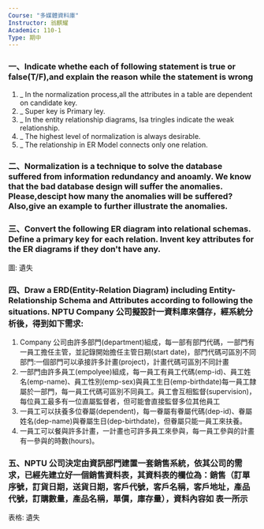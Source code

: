 ```yaml
---
Course: "多媒體資料庫"
Instructor: 翁麒耀
Academic: 110-1
Type: 期中
---
```


### 一、Indicate whethe each of following statement is true or false(T/F),and explain the reason while the statement is wrong
1. _ In the normalization process,all the attributes in a table are dependent on candidate key.
2. _ Super key is Primary ley.
3. _ In the entity relationship diagrams, Isa tringles indicate the weak relationship.
4. _ The highest level of normalization is always desirable.
5. _ The relationship in ER Model connects only one relation.

### 二、Normalization is a technique to solve the database suffered from information redundancy and anoamly. We know that the bad database design will suffer the anomalies. Please,descipt how many the anomalies will be suffered?Also,give an example to further illustrate the anomalies.

### 三、Convert the following ER diagram into relational schemas. Define a primary key for each relation. Invent key attributes for the ER diagrams if they don't have any.
圖: 遺失

### 四、Draw a ERD(Entity-Relation Diagram) including Entity-Relationship Schema and Attributes according to following the situations. NPTU Company 公司擬設計一資料庫來儲存，經系統分析後，得到如下需求:
1. Company 公司由許多部門(department)組成，每一部有部門代碼，一部門有一員工擔任主管，並記錄開始擔任主管日期(start date)，部門代碼可區別不同部門:一個部門可以承接許多計畫(project)，計畫代碼可區別不同計畫
2. 一部門由許多員工(empolyee)組成，每一員工有員工代碼(emp-id)、員工姓名(emp-name)、員工性別(emp-sex)與員工生日(emp-birthdate)每一員工隸屬於一部門，每一員工代碼可區別不同員工。員工會互相監督(supervision)，每位員工最多有一位直屬監督者，但可能會直接監督多位其他員工
3. 一員工可以扶養多位眷屬(dependent)，每一眷屬有眷屬代碼(dep-id)、眷屬姓名(dep-name)與眷屬生日(dep-birthdate)，但眷屬只能一員工來扶養。
4. 一員工可以餐與許多計畫，一計畫也可許多員工來參與，每一員工參與的計畫有一參與的時數(hours)。

### 五、NPTU 公司決定由資訊部門建置一套銷售系統，依其公司的需求，已經先建立好一個銷售資料表，其資料表的欄位為：銷售（訂單序號，訂貨日期，送貨日期，客戶代號，客戶名稱，客戶地址，產品代號，訂購數量，產品名稱，單價，庫存量），資料內容如 <b>表一</b>所示
表格: 遺失

